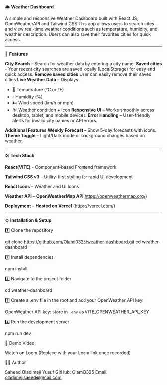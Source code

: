 🌦️ **Weather Dashboard**

A simple and responsive Weather Dashboard built with React JS, OpenWeatherAPI and Tailwind CSS.This app allows users to search cites and view real-time weather conditions such as temperature, humidity, and weather description. Users can also save their favorites cities for quick access. 

---

🚀 **Features**

**City Search** – Search for weather data by entering a city name.
**Saved cities** - Your recent city searches are saved locally (LocalStorage) for easy and quick access.
**Remove saved cities** User can easily remove their saved cities
**Live Weather Data** – Displays:
  - 🌡️ Temperature (°C or °F)
  - 💧 Humidity (%)
  - 🌬️ Wind speed (km/h or mph)
  - ☀️ Weather condition + icon
**Responsive UI** – Works smoothly across desktop, tablet, and mobile devices.
**Error Handling** – User-friendly alerts for invalid city names or API errors.

**Additional Features**
**Weekly Forecast** – Show 5-day forecasts with icons.
**Theme Toggle** – Light/Dark mode or background changes based on weather.

---

 🛠️ **Tech Stack**

**React(VITE)** - Component-based Frontend framework

**Tailwind CSS v3** – Utility-first styling for rapid UI development

**React Icons** – Weather and UI Icons

**Weather API** – **OpenWeatherMap API**(https://openweathermap.org/) 

**Deployment** – **Hosted on Vercel** (https://vercel.com/) 

---

⚙️ **Installation & Setup**

1️⃣ Clone the repository

git clone https://github.com/Olami0325/weather-dashboard.git
cd weather-dashboard

2️⃣ Install dependencies

npm install

3️⃣ Navigate to the project folder

cd weather-dashboard

3️⃣ Create a .env file in the root and add your OpenWeather API key:

OpenWeather API key: store in `.env` as VITE_OPENWEATHER_API_KEY


4️⃣ Run the development server

npm run dev

🎥 Demo Video

Watch on Loom
 (Replace with your Loom link once recorded)


👨‍💻 Author

Saheed Oladimeji Yusuf
GitHub: Olami0325
Email: oladimejisaeed@gmail.com